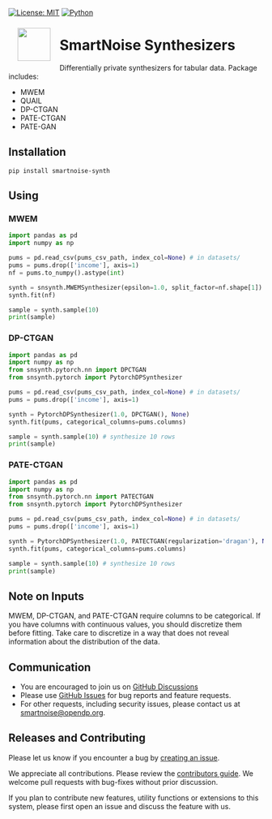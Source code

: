 [![License: MIT](https://img.shields.io/badge/License-MIT-yellow.svg)](https://opensource.org/licenses/MIT) [![Python](https://img.shields.io/badge/python-3.7%20%7C%203.8-blue)](https://www.python.org/)

<a href="https://smartnoise.org"><img src="https://github.com/opendp/smartnoise-sdk/raw/main/images/SmartNoise/SVG/Logo%20Mark_grey.svg" align="left" height="65" vspace="8" hspace="18"></a>

# SmartNoise Synthesizers

Differentially private synthesizers for tabular data.  Package includes:
* MWEM
* QUAIL
* DP-CTGAN
* PATE-CTGAN
* PATE-GAN

## Installation

```
pip install smartnoise-synth
```

## Using

### MWEM

```python
import pandas as pd
import numpy as np

pums = pd.read_csv(pums_csv_path, index_col=None) # in datasets/
pums = pums.drop(['income'], axis=1)
nf = pums.to_numpy().astype(int)

synth = snsynth.MWEMSynthesizer(epsilon=1.0, split_factor=nf.shape[1]) 
synth.fit(nf)

sample = synth.sample(10)
print(sample)
```
### DP-CTGAN

```python
import pandas as pd
import numpy as np
from snsynth.pytorch.nn import DPCTGAN
from snsynth.pytorch import PytorchDPSynthesizer

pums = pd.read_csv(pums_csv_path, index_col=None) # in datasets/
pums = pums.drop(['income'], axis=1)

synth = PytorchDPSynthesizer(1.0, DPCTGAN(), None)
synth.fit(pums, categorical_columns=pums.columns)

sample = synth.sample(10) # synthesize 10 rows
print(sample)
```

### PATE-CTGAN

```python
import pandas as pd
import numpy as np
from snsynth.pytorch.nn import PATECTGAN
from snsynth.pytorch import PytorchDPSynthesizer

pums = pd.read_csv(pums_csv_path, index_col=None) # in datasets/
pums = pums.drop(['income'], axis=1)

synth = PytorchDPSynthesizer(1.0, PATECTGAN(regularization='dragan'), None)
synth.fit(pums, categorical_columns=pums.columns)

sample = synth.sample(10) # synthesize 10 rows
print(sample)
```

## Note on Inputs

MWEM, DP-CTGAN, and PATE-CTGAN require columns to be categorical. If you have columns with continuous values, you should discretize them before fitting.  Take care to discretize in a way that does not reveal information about the distribution of the data.

## Communication

- You are encouraged to join us on [GitHub Discussions](https://github.com/opendp/opendp/discussions/categories/smartnoise)
- Please use [GitHub Issues](https://github.com/opendp/smartnoise-sdk/issues) for bug reports and feature requests.
- For other requests, including security issues, please contact us at [smartnoise@opendp.org](mailto:smartnoise@opendp.org).

## Releases and Contributing

Please let us know if you encounter a bug by [creating an issue](https://github.com/opendp/smartnoise-sdk/issues).

We appreciate all contributions. Please review the [contributors guide](../contributing.rst). We welcome pull requests with bug-fixes without prior discussion.

If you plan to contribute new features, utility functions or extensions to this system, please first open an issue and discuss the feature with us.